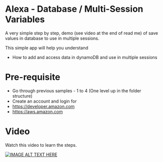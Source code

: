 # Alexa - Database / Multi-Session Variables

A very simple step by step, demo (see video at the end of read me) of save values in database to use in multiple sessions.

This simple app will help you understand
- How to add and access data in dynamoDB and use in multiple sessions

# Pre-requisite
- Go through previous samples - 1 to 4 (One level up in the folder structure)
- Create an account and login for
- https://developer.amazon.com
- https://aws.amazon.com

# Video
Watch this video to learn the steps.

[![IMAGE ALT TEXT HERE](https://img.youtube.com/vi/kNDfJEOKN5A/0.jpg)](https://www.youtube.com/watch?v=kNDfJEOKN5A&feature=youtu.be)
